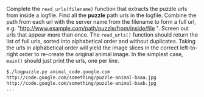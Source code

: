 Complete the `read_urls(filename)` function that extracts the puzzle urls from inside a logfile. Find all the **puzzle** path urls in the logfile. Combine the path from each url with the server name from the filename to form a full url, e.g. "http://www.example.com/path/puzzle/from/inside/file ". Screen out urls that appear more than once. The `read_urls()` function should return the list of full urls, sorted into alphabetical order and without duplicates. Taking the urls in alphabetical order will yield the image slices in the correct left-to-right order to re-create the original animal image. In the simplest case, `main()` should just print the urls, one per line.
    
```bash    
$./logpuzzle.py animal_code.google.com
http://code.google.com/something/puzzle-animal-baaa.jpg
http://code.google.com/something/puzzle-animal-baab.jpg
...
```
